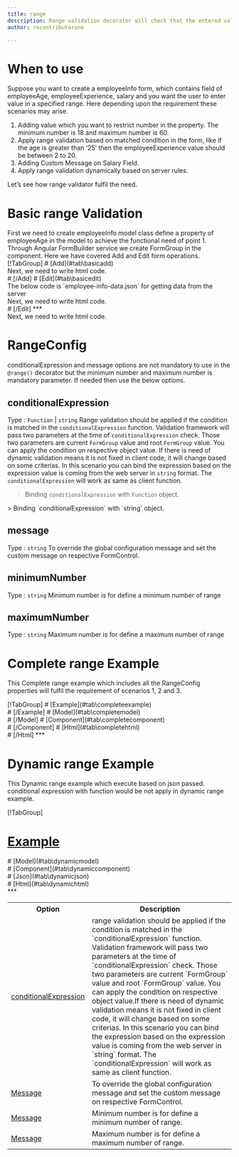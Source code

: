 ```yaml
---
title: range 
description: Range validation decorator will check that the entered value is in the specified range.
author: rxcontributorone

---
```

# When to use
Suppose you want to create a employeeInfo form, which contains field of employeeAge, employeeExperience, salary and you want the user to enter value in a specified range. Here depending upon the requirement these scenarios may arise.
<ol>
 <li>Adding value which you want to restrict number in the property. The minimum number is 18 and maximum number is 60.</li> 
 <li>Apply range validation based on matched condition in the form, like if the age is greater than ‘25’ then the employeeExperience value should be between 2 to 20.</li>
 <li>Adding Custom Message on Salary Field.</li>
 <li>Apply range validation dynamically based on server rules.</li>
</ol>
Let’s see how range validator fulfil the need.

# Basic range Validation
<data-scope scope="['decorator']">
First we need to create employeeInfo model class define a property of employeeAge in the model to achieve the functional need of point 1.
<div component="app-code" key="range-add-model"></div> 
</data-scope>
Through Angular FormBuilder service we create FormGroup in the component.
Here we have covered Add and Edit form operations.

<data-scope scope="['decorator']">
<div component="app-tabs" key="basic-operations"></div>
[!TabGroup]
# [Add](#tab\basicadd)
<div component="app-code" key="range-add-component"></div> 
Next, we need to write html code.
<div component="app-code" key="range-add-html"></div> 
<div component="app-example-runner" ref-component="app-range-add"></div>
# [/Add]
# [Edit](#tab\basicedit)
<div component="app-code" key="range-edit-component"></div>
The below code is `employee-info-data.json` for getting data from the server 
<div component="app-code" key="data-range"></div> 
Next, we need to write html code.
<div component="app-code" key="range-edit-html"></div> 
<div component="app-example-runner" ref-component="app-range-edit"></div>
# [/Edit]
***
</data-scope>

<data-scope scope="['validator','template-driven']">
<div component="app-code" key="range-add-component"></div> 
Next, we need to write html code.
<div component="app-code" key="range-add-html"></div> 
<div component="app-example-runner" ref-component="app-range-add"></div>
</data-scope>

# RangeConfig 
conditionalExpression and message options are not mandatory to use in the `@range()` decorator but the minimum number and maximum number is mandatory parameter. If needed then use the below options.

<table class="table table-bordered table-striped">
<tr><th>Option</th><th>Description</th></tr>
<tr><td><a href="#conditionalExpression"  (click)='scrollTo("#conditionalExpression")' title="conditionalExpression">conditionalExpression</a></td><td>range validation should be applied if the condition is matched in the `conditionalExpression` function. Validation framework will pass two parameters at the time of `conditionalExpression` check. Those two parameters are current `FormGroup` value and root `FormGroup` value. You can apply the condition on respective object value.If there is need of dynamic validation means it is not fixed in client code, it will change based on some criterias. In this scenario you can bind the expression based on the expression value is coming from the web server in `string` format. The `conditionalExpression` will work as same as client function.</td></tr>
<tr><td><a href="#message"  (click)='scrollTo("#message")' title="message">Message</a></td><td>To override the global configuration message and set the custom message on respective FormControl.</td></tr>
<tr><td><a href="#minimumNumber" (click)='scrollTo("#minimumNumber")' title="minimumnumber">Message</a></td><td> Minimum number is for define a minimum number of range.</td></tr>
<tr><td><a href="#maximumNumber"  (click)='scrollTo("#maximumNumber")' title="maximumNumber">Message</a></td><td> Maximum number is for define a maximum number of range.</td></tr>

## conditionalExpression 
Type :  `Function`  |  `string`
Range validation should be applied if the condition is matched in the `conditionalExpression` function. Validation framework will pass two parameters at the time of `conditionalExpression` check. Those two parameters are current `FormGroup` value and root `FormGroup` value. You can apply the condition on respective object value.
If there is need of dynamic validation means it is not fixed in client code, it will change based on some criterias. In this scenario you can bind the expression based on the expression value is coming from the web server in `string` format. The `conditionalExpression` will work as same as client function.

> Binding `conditionalExpression` with `Function` object.
<div component="app-code" key="range-conditionalExpressionExampleFunction-model"></div> 
> Binding `conditionalExpression` with `string` object.
<div component="app-code" key="range-conditionalExpressionExampleString-model"></div> 

<div component="app-example-runner" ref-component="app-range-conditionalExpression" title="range decorators with conditionalExpression" key="conditionalExpression"></div>

## message 
Type :  `string` 
To override the global configuration message and set the custom message on respective FormControl.

<div component="app-code" key="range-messageExample-model"></div> 
<div component="app-example-runner" ref-component="app-range-message" title="range decorators with message" key="message"></div>

## minimumNumber 
Type :  `string` 
Minimum number is for define a minimum number of range

<div component="app-code" key="range-minimumNumberExample-model"></div> 
<div component="app-example-runner" ref-component="app-range-minimumNumber" title="range decorators with minimumNumber" key="minimumNumber"></div>

## maximumNumber 
Type :  `string` 
Maximum number is for define a maximum number of range

<div component="app-code" key="range-maximumNumberExample-model"></div> 
<div component="app-example-runner" ref-component="app-range-maximumNumber" title="range decorators with maximumNumber" key="maximumNumber"></div>

# Complete range Example

This Complete range example which includes all the RangeConfig properties will fulfil the requirement of scenarios 1, 2 and 3.

<div component="app-tabs" key="complete"></div>
[!TabGroup]
# [Example](#tab\completeexample)
<div component="app-example-runner" ref-component="app-range-complete"></div>
# [/Example]
<data-scope scope="['decorator']">
# [Model](#tab\completemodel)
<div component="app-code" key="range-complete-model"></div> 
# [/Model]
</data-scope>
# [Component](#tab\completecomponent)
<div component="app-code" key="range-complete-component"></div> 
# [/Component]
# [Html](#tab\completehtml)
<div component="app-code" key="range-complete-html"></div> 
# [/Html]
***

# Dynamic range Example

This Dynamic range example which execute based on json passed. conditional expression with function would be not apply in dynamic range example. 

<div component="app-tabs" key="dynamic"></div>

[!TabGroup]
# [Example](#tab\dynamicexample)
<div component="app-example-runner" ref-component="app-range-dynamic"></div>
<data-scope scope="['decorator']">
# [Model](#tab\dynamicmodel)
<div component="app-code" key="range-dynamic-model"></div>
</data-scope>
# [Component](#tab\dynamiccomponent)
<div component="app-code" key="range-dynamic-component"></div>
# [Json](#tab\dynamicjson)
<div component="app-code" key="range-dynamic-json"></div>
# [Html](#tab\dynamichtml)
<div component="app-code" key="range-dynamic-html"></div> 
***